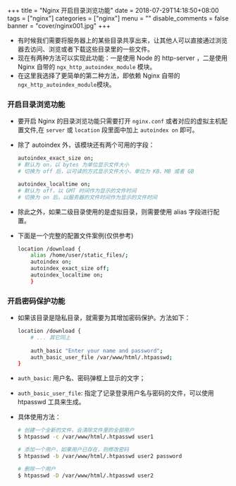 +++
title = "Nginx 开启目录浏览功能"
date = 2018-07-29T14:18:50+08:00
tags = ["nginx"]
categories = ["nginx"]
menu = ""
disable_comments = false
banner = "cover/nginx001.jpg"
+++

- 有时候我们需要将服务器上的某些目录共享出来，让其他人可以直接通过浏览器去访问、浏览或者下载这些目录里的一些文件。
- 现在有两种方法可以实现此功能：一是使用 Node 的 http-server ，二是使用 Nginx 自带的 `ngx_http_autoindex_module` 模块。
- 在这里我选择了更简单的第二种方法，即依赖 Nginx 自带的 `ngx_http_autoindex_module`模块。

### 开启目录浏览功能
- 要开启 Nginx 的目录浏览功能只需要打开 `nginx.conf` 或者对应的虚拟主机配置文件,在 `server` 或 `location` 段里面中加上 `autoindex on` 即可。
- 除了 autoindex 外，该模块还有两个可用的字段：

  ```bash
  autoindex_exact_size on;
  # 默认为 on，以 bytes 为单位显示文件大小
  # 切换为 off 后，以可读的方式显示文件大小，单位为 KB、MB 或者 GB
  ```
  
  ```bash
  autoindex_localtime on;
  # 默认为 off，以 GMT 时间作为显示的文件时间
  # 切换为 on 后，以服务器的文件时间作为显示的文件时间
  ```

- 除此之外，如果二级目录使用的是虚拟目录，则需要使用 alias 字段进行配置。

- 下面是一个完整的配置文件案例(仅供参考)
  
  ```bash
  location /download {
      alias /home/user/static_files/;   
      autoindex on;                     
      autoindex_exact_size off;         
      autoindex_localtime on;           
      }
  ```

### 开启密码保护功能
- 如果该目录是隐私目录，就需要为其增加密码保护。方法如下：
  
  ```bash
  location /download {
      # ... 其它同上
    
      auth_basic "Enter your name and password";
      auth_basic_user_file /var/www/html/.htpasswd;
  }
  ```

- `auth_basic`: 用户名、密码弹框上显示的文字；
- `auth_basic_user_file`: 指定了记录登录用户名与密码的文件，可以使用 htpasswd 工具来生成。
- 具体使用方法：
  
  ```bash
  # 创建一个全新的文件，会清除文件里的全部用户
  $ htpasswd -c /var/www/html/.htpasswd user1  
  
  # 添加一个用户，如果用户已存在，则修改密码
  $ htpasswd -b /var/www/html/.htpasswd user2 password
  
  # 删除一个用户
  $ htpasswd -D /var/www/html/.htpasswd user2
  ```
